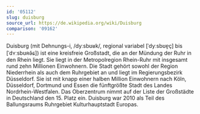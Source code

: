 ```yaml
---
id: '05112'
slug: duisburg
source_url: https://de.wikipedia.org/wiki/Duisburg
comparison: '09162'
---
```


Duisburg (mit Dehnungs-i, /dyːsbʊʁk/, regional variabel [ˈdyːsbʊɐ̯ç] bis [ˈdʏːsbʊʀə̆ɕ]) ist eine kreisfreie Großstadt, die an der Mündung der Ruhr in den Rhein liegt. Sie liegt in der Metropolregion Rhein-Ruhr mit insgesamt rund zehn Millionen Einwohnern. Die Stadt gehört sowohl der Region Niederrhein als auch dem Ruhrgebiet an und liegt im Regierungsbezirk Düsseldorf. Sie ist mit knapp einer halben Million Einwohnern nach Köln, Düsseldorf, Dortmund und Essen die fünftgrößte Stadt des Landes Nordrhein-Westfalen. Das Oberzentrum nimmt auf der Liste der Großstädte in Deutschland den 15. Platz ein. Duisburg war 2010 als Teil des Ballungsraums Ruhrgebiet Kulturhauptstadt Europas.
